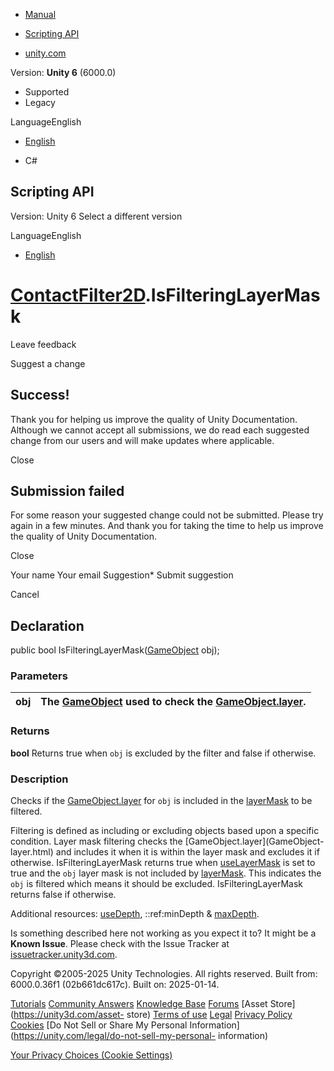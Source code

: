 [ ]()

  * [Manual](../Manual/index.html)
  * [Scripting API](../ScriptReference/index.html)

  * [unity.com](https://unity.com/)

Version: **Unity 6** (6000.0)

  * Supported
  * Legacy

LanguageEnglish

  * [English]()

  * C#

[ ](https://docs.unity3d.com)

## Scripting API

Version: Unity 6 Select a different version

LanguageEnglish

  * [English]()

#  [ContactFilter2D](ContactFilter2D.html).IsFilteringLayerMask

Leave feedback

Suggest a change

## Success!

Thank you for helping us improve the quality of Unity Documentation. Although
we cannot accept all submissions, we do read each suggested change from our
users and will make updates where applicable.

Close

## Submission failed

For some reason your suggested change could not be submitted. Please <a>try
again</a> in a few minutes. And thank you for taking the time to help us
improve the quality of Unity Documentation.

Close

Your name Your email Suggestion* Submit suggestion

Cancel

[ ]()

## Declaration

public bool IsFilteringLayerMask([GameObject](GameObject.html) obj);

### Parameters

obj | The [GameObject](GameObject.html) used to check the [GameObject.layer](GameObject-layer.html).  
---|---  
  
### Returns

**bool** Returns true when `obj` is excluded by the filter and false if
otherwise.

### Description

Checks if the [GameObject.layer](GameObject-layer.html) for `obj` is included
in the [layerMask](ContactFilter2D-layerMask.html) to be filtered.

Filtering is defined as including or excluding objects based upon a specific
condition. Layer mask filtering checks the [GameObject.layer](GameObject-
layer.html) and includes it when it is within the layer mask and excludes it
if otherwise. IsFilteringLayerMask returns true when
[useLayerMask](ContactFilter2D-useLayerMask.html) is set to true and the `obj`
layer mask is not included by [layerMask](ContactFilter2D-layerMask.html).
This indicates the `obj` is filtered which means it should be excluded.
IsFilteringLayerMask returns false if otherwise.  
  
Additional resources: [useDepth](ContactFilter2D-useDepth.html),
::ref:minDepth & [maxDepth](ContactFilter2D-maxDepth.html).

Is something described here not working as you expect it to? It might be a
**Known Issue**. Please check with the Issue Tracker at
[issuetracker.unity3d.com](https://issuetracker.unity3d.com).

Copyright ©2005-2025 Unity Technologies. All rights reserved. Built from:
6000.0.36f1 (02b661dc617c). Built on: 2025-01-14.

[Tutorials](https://unity3d.com/learn) [Community
Answers](https://answers.unity3d.com) [Knowledge
Base](https://support.unity3d.com/hc/en-us)
[Forums](https://forum.unity3d.com) [Asset Store](https://unity3d.com/asset-
store) [Terms of use](https://docs.unity3d.com/Manual/TermsOfUse.html)
[Legal](https://unity.com/legal) [Privacy
Policy](https://unity.com/legal/privacy-policy)
[Cookies](https://unity.com/legal/cookie-policy) [Do Not Sell or Share My
Personal Information](https://unity.com/legal/do-not-sell-my-personal-
information)

[Your Privacy Choices (Cookie Settings)](javascript:void\(0\);)

